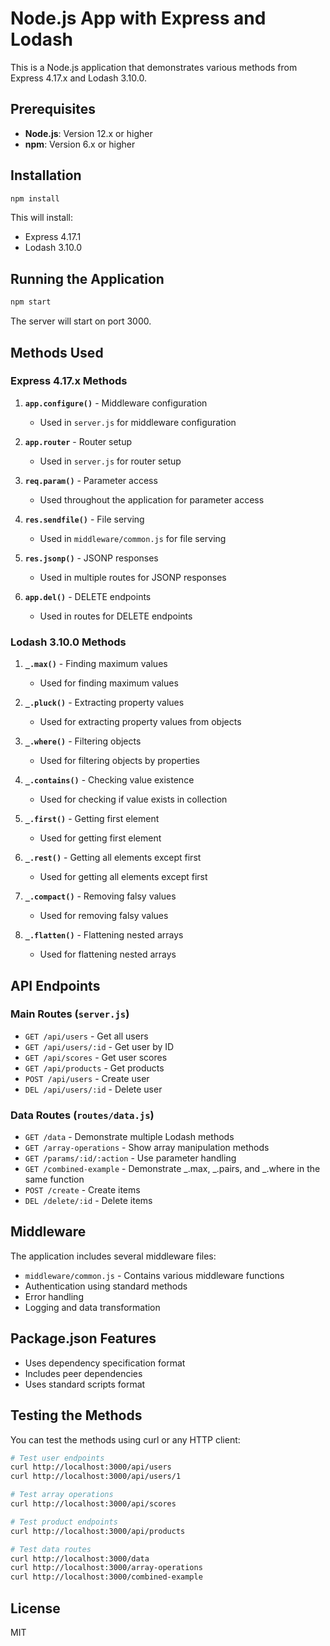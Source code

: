 # Node.js App with Express and Lodash

This is a Node.js application that demonstrates various methods from Express 4.17.x and Lodash 3.10.0.

## Prerequisites

- **Node.js**: Version 12.x or higher
- **npm**: Version 6.x or higher

## Installation

```bash
npm install
```

This will install:
- Express 4.17.1
- Lodash 3.10.0

## Running the Application

```bash
npm start
```

The server will start on port 3000.

## Methods Used

### Express 4.17.x Methods

1. **`app.configure()`** - Middleware configuration
   - Used in `server.js` for middleware configuration

2. **`app.router`** - Router setup
   - Used in `server.js` for router setup

3. **`req.param()`** - Parameter access
   - Used throughout the application for parameter access

4. **`res.sendfile()`** - File serving
   - Used in `middleware/common.js` for file serving

5. **`res.jsonp()`** - JSONP responses
   - Used in multiple routes for JSONP responses

6. **`app.del()`** - DELETE endpoints
   - Used in routes for DELETE endpoints

### Lodash 3.10.0 Methods

1. **`_.max()`** - Finding maximum values
   - Used for finding maximum values

2. **`_.pluck()`** - Extracting property values
   - Used for extracting property values from objects

3. **`_.where()`** - Filtering objects
   - Used for filtering objects by properties

4. **`_.contains()`** - Checking value existence
   - Used for checking if value exists in collection

5. **`_.first()`** - Getting first element
   - Used for getting first element

6. **`_.rest()`** - Getting all elements except first
   - Used for getting all elements except first

7. **`_.compact()`** - Removing falsy values
   - Used for removing falsy values

8. **`_.flatten()`** - Flattening nested arrays
   - Used for flattening nested arrays

## API Endpoints

### Main Routes (`server.js`)

- `GET /api/users` - Get all users
- `GET /api/users/:id` - Get user by ID
- `GET /api/scores` - Get user scores
- `GET /api/products` - Get products
- `POST /api/users` - Create user
- `DEL /api/users/:id` - Delete user

### Data Routes (`routes/data.js`)

- `GET /data` - Demonstrate multiple Lodash methods
- `GET /array-operations` - Show array manipulation methods
- `GET /params/:id/:action` - Use parameter handling
- `GET /combined-example` - Demonstrate _.max, _.pairs, and _.where in the same function
- `POST /create` - Create items
- `DEL /delete/:id` - Delete items

## Middleware

The application includes several middleware files:

- `middleware/common.js` - Contains various middleware functions
- Authentication using standard methods
- Error handling
- Logging and data transformation

## Package.json Features

- Uses dependency specification format
- Includes peer dependencies
- Uses standard scripts format

## Testing the Methods

You can test the methods using curl or any HTTP client:

```bash
# Test user endpoints
curl http://localhost:3000/api/users
curl http://localhost:3000/api/users/1

# Test array operations
curl http://localhost:3000/api/scores

# Test product endpoints
curl http://localhost:3000/api/products

# Test data routes
curl http://localhost:3000/data
curl http://localhost:3000/array-operations
curl http://localhost:3000/combined-example
```

## License

MIT 